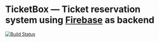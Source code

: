 # TicketBox — Ticket reservation system using [Firebase](http://firebase.com) as backend

[![Build Status](https://travis-ci.org/ssigg/TicketBox.svg)](https://travis-ci.org/ssigg/TicketBox)